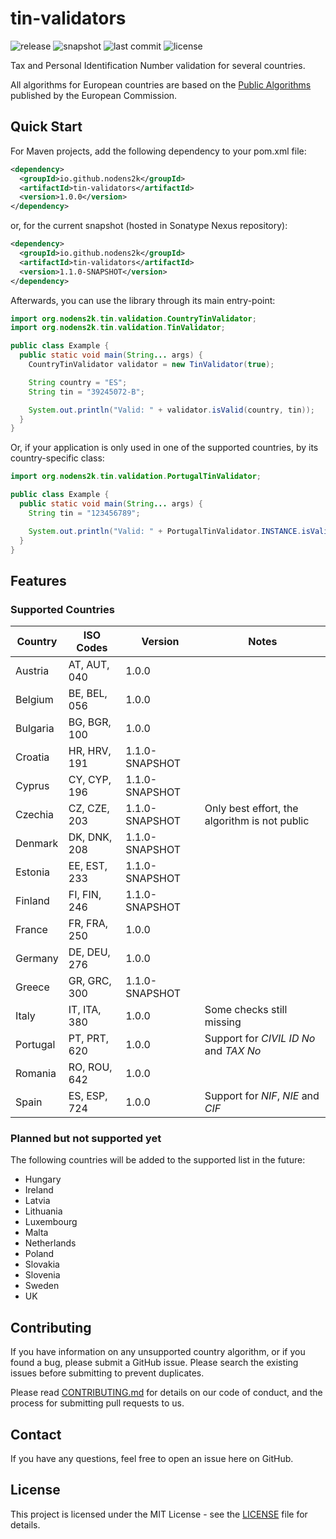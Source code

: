# tin-validators

![release](https://img.shields.io/maven-central/v/io.github.nodens2k/tin-validators)
![snapshot](https://img.shields.io/nexus/s/io.github.nodens2k/tin-validators?color=green&server=https%3A%2F%2Foss.sonatype.org&style=flat)
![last commit](https://img.shields.io/github/last-commit/nodens2k/tin-validators)
![license](https://img.shields.io/github/license/nodens2k/tin-validators)

Tax and Personal Identification Number validation for several countries.

All algorithms for European countries are based on the
[Public Algorithms](https://ec.europa.eu/taxation_customs/tin/specs/FS-TIN%20Algorithms-Public.docx)
published by the European Commission.

## Quick Start

For Maven projects, add the following dependency to your pom.xml file:

```xml
<dependency>
  <groupId>io.github.nodens2k</groupId>
  <artifactId>tin-validators</artifactId>
  <version>1.0.0</version>
</dependency>
```

or, for the current snapshot (hosted in Sonatype Nexus repository):

```xml
<dependency>
  <groupId>io.github.nodens2k</groupId>
  <artifactId>tin-validators</artifactId>
  <version>1.1.0-SNAPSHOT</version>
</dependency>
```

Afterwards, you can use the library through its main entry-point:

```java
import org.nodens2k.tin.validation.CountryTinValidator;
import org.nodens2k.tin.validation.TinValidator;

public class Example {
  public static void main(String... args) {
    CountryTinValidator validator = new TinValidator(true);

    String country = "ES";
    String tin = "39245072-B";

    System.out.println("Valid: " + validator.isValid(country, tin));
  }
}
```

Or, if your application is only used in one of the supported countries, by its
country-specific class:

```java
import org.nodens2k.tin.validation.PortugalTinValidator;

public class Example {
  public static void main(String... args) {
    String tin = "123456789";

    System.out.println("Valid: " + PortugalTinValidator.INSTANCE.isValid(tin));
  }
}
```

## Features

### Supported Countries

| Country  | ISO Codes    | Version        | Notes   |
|----------|------------- |----------------|---------|
| Austria  | AT, AUT, 040 | 1.0.0          |         |
| Belgium  | BE, BEL, 056 | 1.0.0          |         |
| Bulgaria | BG, BGR, 100 | 1.0.0          |         |
| Croatia  | HR, HRV, 191 | 1.1.0-SNAPSHOT |         |
| Cyprus   | CY, CYP, 196 | 1.1.0-SNAPSHOT |         |
| Czechia  | CZ, CZE, 203 | 1.1.0-SNAPSHOT | Only best effort, the algorithm is not public |
| Denmark  | DK, DNK, 208 | 1.1.0-SNAPSHOT |         |
| Estonia  | EE, EST, 233 | 1.1.0-SNAPSHOT |         |
| Finland  | FI, FIN, 246 | 1.1.0-SNAPSHOT |         |
| France   | FR, FRA, 250 | 1.0.0          |         |
| Germany  | DE, DEU, 276 | 1.0.0          |         |
| Greece   | GR, GRC, 300 | 1.1.0-SNAPSHOT          |         |
| Italy    | IT, ITA, 380 | 1.0.0          | Some checks still missing |
| Portugal | PT, PRT, 620 | 1.0.0          | Support for *CIVIL ID No* and *TAX No* |
| Romania  | RO, ROU, 642 | 1.0.0          |         |
| Spain    | ES, ESP, 724 | 1.0.0          | Support for *NIF*, *NIE* and *CIF* |

### Planned but not supported yet

The following countries will be added to the supported list in the future:

- Hungary
- Ireland
- Latvia
- Lithuania
- Luxembourg
- Malta
- Netherlands
- Poland
- Slovakia
- Slovenia
- Sweden
- UK

## Contributing

If you have information on any unsupported country algorithm, or if you found
a bug, please submit a GitHub issue. Please search the existing issues before
submitting to prevent duplicates.

Please read [CONTRIBUTING.md](CONTRIBUTING.md) for details on our code of
conduct, and the process for submitting pull requests to us.

## Contact

If you have any questions, feel free to open an issue here on GitHub.

## License

This project is licensed under the MIT License - see the [LICENSE](LICENSE)
file for details.
